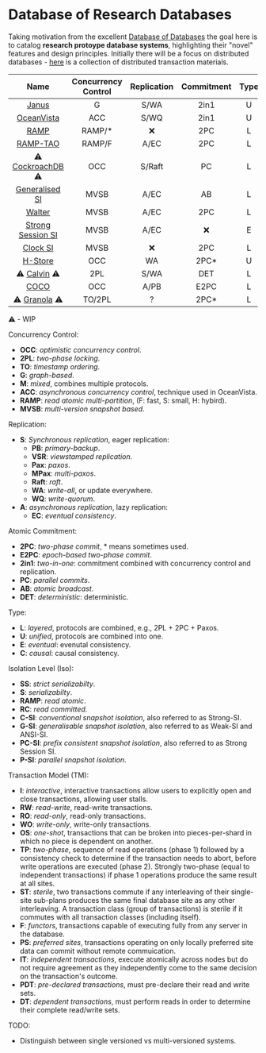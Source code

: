 # Database of Research Databases

Taking motivation from the excellent [Database of Databases](https://dbdb.io/) the goal here is to catalog **research protoype database systems**, highlighting their "novel" features and design principles.
Initially there will be a focus on distributed databases - [here](https://github.com/rystsov/awesome-distributed-transactions) is a collection of distributed transaction materials.


| Name                                                                                     | Concurrency Control | Replication | Commitment | Type | Isolation | TM       | MPT                |
| :---:                                                                                    | :-:                 | :--:        | :-:        | :--: | :--:      | :--:     | :--:               |
| [Janus](https://github.com/jackwaudby/dbordb/blob/main/summaries/janus.md)               | G                   | S/WA        | 2in1       | U    | SS        | OS       | :white_check_mark: |
| [OceanVista](https://github.com/jackwaudby/dbordb/blob/main/summaries/oceanvista.md)     | ACC                 | S/WQ        | 2in1       | U    | SS        | F        | :white_check_mark: |
| [RAMP](https://github.com/jackwaudby/dbordb/blob/main/summaries/ramp.md)                 | RAMP/*              | :x:         | 2PC        | L    | RA        | RW       | :white_check_mark: |
| [RAMP-TAO](https://github.com/jackwaudby/dbordb/blob/main/summaries/ramp_tao.md)         | RAMP/F              | A/EC        | 2PC        | L    | RA        | RO/WO    | :white_check_mark: |
| ⚠️ [CockroachDB](https://github.com/jackwaudby/dbordb/blob/main/wip/cockroach.md) ⚠️       | OCC                 | S/Raft      | PC         | L    | S         | I        | :white_check_mark: |
| [Generalised SI](https://github.com/jackwaudby/dbordb/blob/main/summaries/gsi.md)        | MVSB                | A/EC        | AB         | L    | G/PC-SI   | I        | :x:                |
| [Walter](https://github.com/jackwaudby/dbordb/blob/main/summaries/walter.md)             | MVSB                | A/EC        | 2PC        | L    | P-SI      | I/PS     | :x:                |
| [Strong Session SI](https://github.com/jackwaudby/dbordb/blob/main/summaries/ssesssi.md) | MVSB                | A/EC        | :x:        | E    | G/PC-SI   | RO/RW    | :x:                |
| [Clock SI](https://github.com/jackwaudby/dbordb/blob/main/summaries/clocksi.md)          | MVSB                | :x:         | 2PC        | L    | G/C-SI    | RO/RW    | :white_check_mark: |
| [H-Store](https://github.com/jackwaudby/dbordb/blob/main/summaries/hstore.md)            | OCC                 | WA          | 2PC*       | U    | S         | OS/TP/ST | :white_check_mark: |
| ⚠️ [Calvin](https://github.com/jackwaudby/dbordb/blob/main/summaries/calvin.md) ⚠️         | 2PL                 | S/WA        | DET        | L    | SS        | PDT/DT   | :white_check_mark: |
| [COCO](https://github.com/jackwaudby/dbordb/blob/main/wip/coco.md)                       | OCC                 | A/PB        | E2PC       | L    | S/SI      | I/RW     | :white_check_mark: |
| ⚠️ [Granola](https://github.com/jackwaudby/dbordb/blob/main/wip/granola.md) ⚠️                | TO/2PL              | ?           | 2PC*       | L    | S         | IP       | :white_check_mark: |

⚠️ - WIP

Concurrency Control:
+ **OCC**: *optimistic concurrency control*.
+ **2PL**: *two-phase locking*.
+ **TO**: *timestamp ordering*.
+ **G**: *graph-based*.
+ **M**: *mixed*, combines multiple protocols.
+ **ACC**: *asynchronous concurrency control*, technique used in OceanVista.
+ **RAMP**: *read atomic multi-partition*, (F: fast, S: small, H: hybird).
+ **MVSB**: *multi-version snapshot based*.


Replication:
+ **S**: *Synchronous replication*, eager replication:
  + **PB**: *primary-backup*.
  + **VSR**: *viewstamped replication*.
  + **Pax**: *paxos*.
  + **MPax**: *multi-paxos*.
  + **Raft**: *raft*.
  + **WA**: *write-all*, or update everywhere.
  + **WQ**: *write-quorum*.
+ **A**: *asynchronous replication*, lazy replication:
  +  **EC**: *eventual consistency*.

Atomic Commitment:
* **2PC**: *two-phase commit*, * means sometimes used.
* **E2PC**: *epoch-based two-phase commit*.
* **2in1**: *two-in-one*: commitment combined with concurrency control and replication.
* **PC**: *parallel commits*.
* **AB**: *atomic broadcast*.
* **DET**: *deterministic*: deterministic.

Type:
+ **L**: *layered*, protocols are combined, e.g., 2PL + 2PC + Paxos.
+ **U**: *unified*, protocols are combined into one.
+ **E**: *eventual*: evenutal consistency.
+ **C**: *causal*: causal consistency.

Isolation Level (Iso):
+ **SS**: *strict serializabilty*.
+ **S**: *serializabilty*.
+ **RAMP**: *read atomic*.
+ **RC**: *read committed*.
+ **C-SI**: *conventional snapshot isolation*, also referred to as Strong-SI.
+ **G-SI**: *generalisable snapshot isolation*, also referred to as Weak-SI and ANSI-SI.
+ **PC-SI**: *prefix consistent snapshot isolation*, also referred to as Strong Session SI.
+ **P-SI**: *parallel snapshot isolation*.

Transaction Model (TM):
+ **I**: *interactive*, interactive transactions allow users to explicitly open and close transactions, allowing user stalls.
+ **RW**: *read-write*, read-write transactions.
+ **RO**: *read-only*, read-only transactions.
+ **WO**: *write-only*, write-only transactions.
+ **OS**: *one-shot*, transactions that can be broken into pieces-per-shard in which no piece is dependent on another.
+ **TP**: *two-phase*, sequence of read operations (phase 1) followed by a consistency check to determine if the transaction needs to abort, before write operations are executed (phase 2). Strongly two-phase (equal to independent transactions) if phase 1 operations produce the same result at all sites.
+ **ST**: *sterile*, two transactions commute if any interleaving of their single-site sub-plans produces the same final database site as any other interleaving. A transaction class (group of transactions) is sterile if it commutes with all transaction classes (including itself).
+ **F**: *functors*, transactions capable of executing fully from any server in the database.
+ **PS**: *preferred sites*, transactions operating on only locally preferred site data can commit without remote commuication.
+ **IT**: *independent transactions*, execute atomically across nodes but do not require agreement as they independently come to the same decision on the transaction's outcome.
+ **PDT**: *pre-declared transactions*, must pre-declare their read and write sets.
+ **DT**: *dependent transactions*, must perform reads in order to determine their complete read/write sets.


TODO:
* Distinguish between single versioned vs multi-versioned systems.
